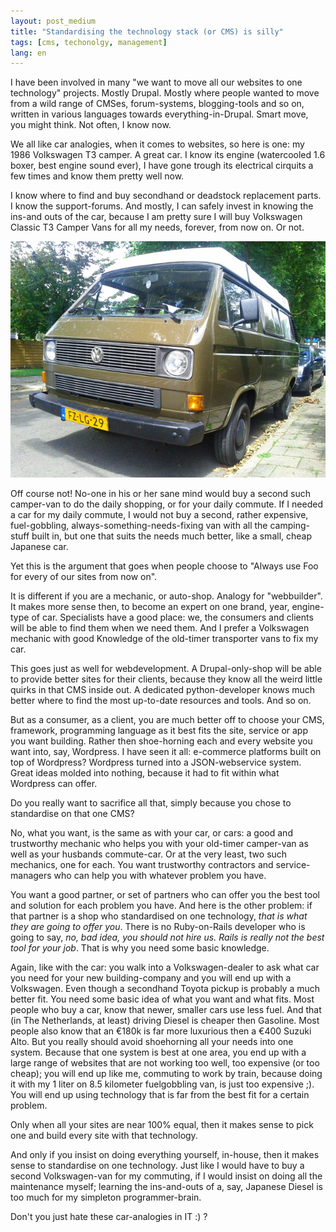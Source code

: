 ```yaml
---
layout: post_medium
title: "Standardising the technology stack (or CMS) is silly"
tags: [cms, techonolgy, management]
lang: en
---
```



I have been involved in many "we want to move all our websites to one
technology" projects. Mostly Drupal. Mostly where people wanted to move
from a wild range of CMSes, forum-systems, blogging-tools and so on,
written in various languages towards everything-in-Drupal. Smart move,
you might think. Not often, I know now.

We all like car analogies, when it comes to websites, so here is one: my
1986 Volkswagen T3 camper. A great car. I know its engine (watercooled
1.6 boxer, best engine sound ever), I have gone trough its electrical
cirquits a few times and know them pretty well now.

I know where to find and buy secondhand or deadstock
replacement parts. I know the support-forums. And mostly, I can safely invest in knowing
the ins-and outs of the car, because I am pretty sure I will buy
Volkswagen Classic T3 Camper Vans for all my needs, forever, from now on. Or not.

![Busje](/images/inline/busje.jpg)

Off course not! No-one in his or her sane mind would buy a second such
camper-van to do the daily shopping, or for your daily commute. If I needed
a car for my daily commute, I would not buy a second,  rather expensive, fuel-gobbling,
always-something-needs-fixing van with all the camping-stuff built in, 
but one that suits the needs much better, like a small, cheap Japanese car.

Yet this is the argument that goes when people choose to "Always use Foo for every of our sites from now on".

It is different if you are a mechanic, or auto-shop. Analogy for
"webbuilder". It makes more sense then, to become an expert on one
brand, year, engine-type of car. Specialists have a good place: we, the
consumers and clients will be able to find them when we need them. And I
prefer a Volkswagen mechanic with good Knowledge of the old-timer
transporter vans to fix my car.

This goes just as well for webdevelopment. A Drupal-only-shop will
be able to provide better sites for their clients,
because they know all the weird little quirks in that CMS inside out. 
A dedicated python-developer knows much better where to find the most 
up-to-date resources and tools. And so on.

But as a consumer, as a client, you are much better off to choose your
CMS, framework, programming language as it best fits the site, service or app you
want building. Rather then shoe-horning each and every website you want
into, say, Wordpress. I have seen it all: e-commerce platforms built on
top of Wordpress? Wordpress turned into a JSON-webservice system. Great ideas molded into
nothing, because it had to fit within what Wordpress can offer.

Do you really want to sacrifice all that, simply because you chose to standardise on that one CMS?

No, what you want, is the same as with your car, or cars: a good
and trustworthy mechanic who helps you with your old-timer camper-van as
well as your husbands commute-car. Or at the very least, two such
mechanics, one for each. You want trustworthy contractors and
service-managers who can help you with whatever problem you have.

You want a good partner, or set of partners who can offer you the best
tool and solution for each problem you have. And here is the other
problem: if that partner is a shop who standardised on one technology,
*that is what they are going to offer you*. There is no Ruby-on-Rails
developer who is going to say, *no, bad idea, you should not hire us.
Rails is really not the best tool for your job*. That is why you need
some basic knowledge. 

Again, like with the car: you walk into a Volkswagen-dealer to ask what
car you need for your new building-company and you will end up with a
Volkswagen. Even though a secondhand Toyota pickup is probably a much
better fit. You need some basic idea of what you want and what fits.
Most people who buy a car, know that newer, smaller cars use less fuel.
And that (in The Netherlands, at least) driving Diesel is cheaper then
Gasoline. Most people also know that an €180k is far more
luxurious then a €400 Suzuki Alto. But you really should avoid
shoehorning all your needs into one system. Because that one system is
best at one area, you end up with a large range of websites that are not
working too well, too expensive (or too cheap); you will end up like me,
commuting to work by train, because doing it with my 1 liter
on 8.5 kilometer fuelgobbling van, is just too expensive ;). You will
end up using technology that is far from the best fit for a certain
problem.

Only when all your sites are near 100% equal, then it
makes sense to pick one and build every site with that technology. 

And only if you insist on doing everything yourself, in-house, then it
makes sense to standardise on one technology. Just like I would have to
buy a second Volkswagen-van for my commuting, if I would insist on doing
all the maintenance myself; learning the ins-and-outs of a, say, Japanese
Diesel is too much for my simpleton programmer-brain.

Don't you just hate these car-analogies in IT :) ?
